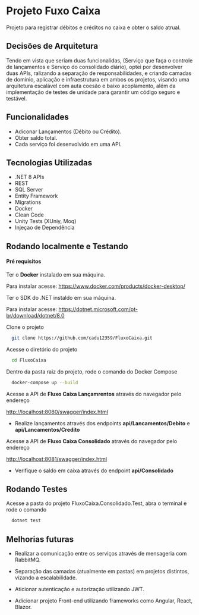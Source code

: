 
# Projeto Fuxo Caixa

Projeto para registrar débitos e créditos no caixa e obter o saldo atrual.

## Decisões de Arquitetura 

Tendo em vista que seriam duas funcionalidas, (Serviço que faça o controle de lançamentos e Serviço do consolidado diário), optei por desenvolver duas APIs, ralizando a separação de responsabilidades, e criando camadas de domínio, aplicação e infraestrutura em ambos os projetos, visando uma arquitetura escalável com auta coesão e baixo acoplamento, além da implementação de testes de unidade para garantir um código seguro e testável.



## Funcionalidades

- Adiconar Lançamentos (Débito ou Crédito).
- Obter saldo total.
- Cada serviço foi desenvolvido em uma API.
## Tecnologias Utilizadas

- .NET 8 APIs
- REST
- SQL Server
- Entity Framework
- Migrations
- Docker
- Clean Code
- Unity Tests (XUniy, Moq)
- Injeçao de Dependência


## Rodando localmente e Testando

#### **Pré requisitos**

Ter o **Docker** instalado em sua máquina.

Para instalar acesse: https://www.docker.com/products/docker-desktop/

Ter o SDK do .NET instaldo em sua máquina.

Para instalar acesse: https://dotnet.microsoft.com/pt-br/download/dotnet/8.0


Clone o projeto

```bash
  git clone https://github.com/cadu12359/FluxoCaixa.git
```

Acesse o diretório do projeto

```bash
  cd FluxoCaixa
```

Dentro da pasta raiz do projeto, rode o comando do Docker Compose

```bash
  docker-compose up --build
```

Acesse a API de **Fluxo Caixa Lançamrentos** através do navegador pelo endereço

[http://localhost:8080/swagger/index.html](http://localhost:8080/swagger/index.html)


- Realize lançamentos através dos endpoints **api/Lancamentos/Debito** e **api/Lancamentos/Credito**

Acesse a API de **Fluxo Caixa Consolidado** através do navegador pelo endereço

[http://localhost:8081/swagger/index.html](http://localhost:8081/swagger/index.html)

- Verifique o saldo em caixa através do endpoint **api/Consolidado** 


## Rodando Testes

Acesse a pasta do projeto FluxoCaixa.Consolidado.Test, abra o terminal e rode o comando

```bash
  dotnet test
```

## Melhorias futuras

- Realizar a comunicação entre os serviços através de mensageria com RabbitMQ.

- Separação das camadas (atualmente em pastas) em projetos distintos, vizando a escalabilidade.

- Aticionar autenticação e autorização utilizando JWT.

- Adicionar projeto Front-end utilizando frameworks como Angular, React, Blazor.

